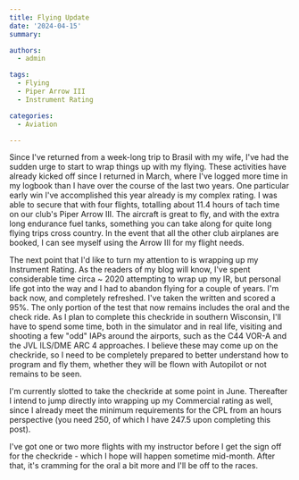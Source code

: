 ```yaml
---
title: Flying Update
date: '2024-04-15'
summary:

authors:
  - admin

tags:
  - Flying
  - Piper Arrow III
  - Instrument Rating

categories:
  - Aviation

---
```

Since I've returned from a week-long trip to Brasil with my wife, I've had the sudden urge to start to wrap things up with my flying. These activities have already kicked off since I returned in March, where I've logged more time in my logbook than I have over the course of the last two years. One particular early win I've accomplished this year already is my complex rating. I was able to secure that with four flights, totalling about 11.4 hours of tach time on our club's Piper Arrow III. The aircraft is great to fly, and with the extra long endurance fuel tanks, something you can take along for quite long flying trips cross country. In the event that all the other club airplanes are booked, I can see myself using the Arrow III for my flight needs.

The next point that I'd like to turn my attention to is wrapping up my Instrument Rating. As the readers of my blog will know, I've spent considerable time circa ~ 2020 attempting to wrap up my IR, but personal life got into the way and I had to abandon flying for a couple of years. I'm back now, and completely refreshed. I've taken the written and scored a 95%. The only portion of the test that now remains includes the oral and the check ride. As I plan to complete this checkride in southern Wisconsin, I'll have to spend some time, both in the simulator and in real life, visiting and shooting a few "odd" IAPs around the airports, such as the C44 VOR-A and the JVL ILS/DME ARC 4 approaches. I believe these may come up on the checkride, so I need to be completely prepared to better understand how to program and fly them, whether they will be flown with Autopilot or not remains to be seen.

I'm currently slotted to take the checkride at some point in June. Thereafter I intend to jump directly into wrapping up my Commercial rating as well, since I already meet the minimum requirements for the CPL from an hours perspective (you need 250, of which I have 247.5 upon completing this post).

I've got one or two more flights with my instructor before I get the sign off for the checkride - which I hope will happen sometime mid-month. After that, it's cramming for the oral a bit more and I'll be off to the races.